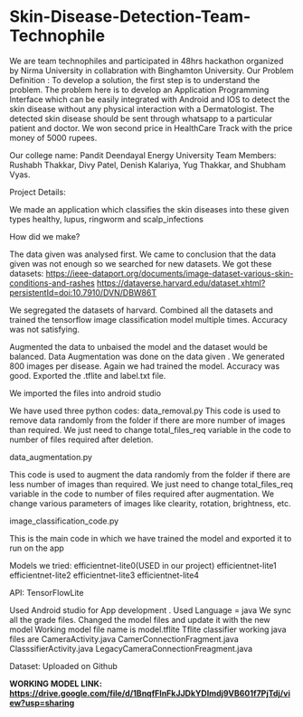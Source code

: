 # Skin-Disease-Detection-Team-Technophile
We are team technophiles and participated in 48hrs hackathon organized by Nirma University in collabration with Binghamton University. Our Problem Definition : To develop a solution, the first step is to understand the problem. The problem here is to develop an Application Programming Interface which can be easily integrated with Android and IOS to detect the skin disease without any physical interaction with a Dermatologist. The detected skin disease should be sent through whatsapp to a particular patient and doctor. We won second price in HealthCare Track with the price money of 5000 rupees.

Our college name: Pandit Deendayal Energy University
Team Members: Rushabh Thakkar, Divy Patel, Denish Kalariya, Yug Thakkar, and Shubham Vyas.

Project Details:

We made an application which classifies the skin diseases into these given types healthy, lupus, ringworm and scalp_infections 

How did we make?

The data given was analysed first. We came to conclusion that the data given was not enough so we searched for new datasets.
We got these datasets: 
https://ieee-dataport.org/documents/image-dataset-various-skin-conditions-and-rashes
https://dataverse.harvard.edu/dataset.xhtml?persistentId=doi:10.7910/DVN/DBW86T

We segregated the datasets of harvard. Combined all the datasets and trained the tensorflow image classification model multiple times.
Accuracy was not satisfying.

Augmented the data to unbaised the model and the dataset would be balanced.
Data Augmentation was done on the data given . We generated 800 images per disease.
Again we had trained the model.
Accuracy was good.
Exported the .tflite and label.txt file.

We imported the files into android studio

We have used three python codes:
data_removal.py
This code is used to remove data randomly from the folder if there are more number of images than required. We just need to change total_files_req variable in the code to number of files required after deletion.

data_augmentation.py

This code is used to augment the data randomly from the folder if there are less number of images than required. We just need to change total_files_req variable in the code to number of files required after augmentation. We change various parameters of images like clearity, rotation, brightness, etc.

image_classification_code.py

This is the main code in which we have trained the model and exported it to run on the app

  Models we tried:
        efficientnet-lite0(USED in our project)
        efficientnet-lite1
        efficientnet-lite2
        efficientnet-lite3
        efficientnet-lite4
        
  API:
        TensorFlowLite
        
  Used Android studio for App development .
Used Language = java
We sync all the grade files.
Changed the model files and update it with the new model
Working model file name is model.tflite
Tflite classifier working java files are 
CameraActivity.java
CamerConnectionFragment.java
ClasssifierActivity.java
LegacyCameraConnectionFreagment.java

Dataset: Uploaded on Github
 
 
 **WORKING MODEL LINK: https://drive.google.com/file/d/1BnqfFInFkJJDkYDlmdj9VB601f7PjTdj/view?usp=sharing**
